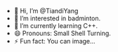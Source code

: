 - 👋 Hi, I’m @TiandiYang
- 👀 I’m interested in badminton.
- 🌱 I’m currently learning C++.
- 😄 Pronouns: Small Shell Turning.
- ⚡ Fun fact: You can image...

<!---
TiandiYang/TiandiYang is a ✨ special ✨ repository because its `README.md` (this file) appears on your GitHub profile.
You can click the Preview link to take a look at your changes.
--->
